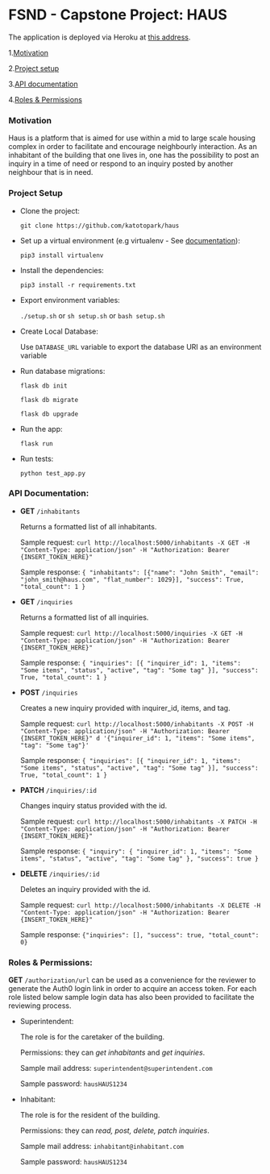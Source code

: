 # FSND - Capstone Project: HAUS

The application is deployed via Heroku at [this address](https://haus-fsnd.herokuapp.com/).

1.[Motivation](#motivation)

2.[Project setup](#project-setup)

3.[API documentation](#api-documentation)

4.[Roles & Permissions](#roles&permissions)

### Motivation

Haus is a platform that is aimed for use within a mid to large scale housing complex in order to facilitate and encourage neighbourly interaction. As an inhabitant of the building that one lives in, one has the possibility to post an inquiry in a time of need or respond to an inquiry posted by another neighbour that is in need.

### Project Setup

- Clone the project:

  `git clone https://github.com/katotopark/haus`

- Set up a virtual environment (e.g virtualenv - See [documentation](https://virtualenv.pypa.io/en/stable/)):

  `pip3 install virtualenv`

- Install the dependencies:

  `pip3 install -r requirements.txt`

- Export environment variables:

  `./setup.sh` or `sh setup.sh` or `bash setup.sh`

- Create Local Database:

  Use `DATABASE_URL` variable to export the database URI as an environment variable

- Run database migrations:

  `flask db init`

  `flask db migrate`

  `flask db upgrade`

- Run the app:

  `flask run`

- Run tests:

  `python test_app.py`

### API Documentation:

- **GET** `/inhabitants`

  Returns a formatted list of all inhabitants.

  Sample request: `curl http://localhost:5000/inhabitants -X GET -H "Content-Type: application/json" -H "Authorization: Bearer {INSERT_TOKEN_HERE}"`

  Sample response: `{ "inhabitants": [{"name": "John Smith", "email": "john_smith@haus.com", "flat_number": 1029}], "success": True, "total_count": 1 }`

- **GET** `/inquiries`

  Returns a formatted list of all inquiries.

  Sample request: `curl http://localhost:5000/inquiries -X GET -H "Content-Type: application/json" -H "Authorization: Bearer {INSERT_TOKEN_HERE}"`

  Sample response: `{ "inquiries": [{ "inquirer_id": 1, "items": "Some items", "status", "active", "tag": "Some tag" }], "success": True, "total_count": 1 }`

- **POST** `/inquiries`

  Creates a new inquiry provided with inquirer_id, items, and tag.

  Sample request: `curl http://localhost:5000/inhabitants -X POST -H "Content-Type: application/json" -H "Authorization: Bearer {INSERT_TOKEN_HERE}" d '{"inquirer_id": 1, "items": "Some items", "tag": "Some tag"}'`

  Sample response: `{ "inquiries": [{ "inquirer_id": 1, "items": "Some items", "status", "active", "tag": "Some tag" }], "success": True, "total_count": 1 }`

- **PATCH** `/inquiries/:id`

  Changes inquiry status provided with the id.

  Sample request: `curl http://localhost:5000/inhabitants -X PATCH -H "Content-Type: application/json" -H "Authorization: Bearer {INSERT_TOKEN_HERE}"`

  Sample response: `{ "inquiry": { "inquirer_id": 1, "items": "Some items", "status", "active", "tag": "Some tag" }, "success": true }`

- **DELETE** `/inquiries/:id`

  Deletes an inquiry provided with the id.

  Sample request: `curl http://localhost:5000/inhabitants -X DELETE -H "Content-Type: application/json" -H "Authorization: Bearer {INSERT_TOKEN_HERE}"`

  Sample response: `{"inquiries": [], "success": true, "total_count": 0}`

### Roles & Permissions:

**GET** `/authorization/url` can be used as a convenience for the reviewer to generate the Auth0 login link in order to acquire an access token. For each role listed below sample login data has also been provided to facilitate the reviewing process.

- Superintendent:

  The role is for the caretaker of the building.

  Permissions: they can _get inhabitants_ and _get inquiries_.

  Sample mail address: `superintendent@superintendent.com`

  Sample password: `hausHAUS1234`

- Inhabitant:

  The role is for the resident of the building.

  Permissions: they can _read, post, delete, patch inquiries_.

  Sample mail address: `inhabitant@inhabitant.com`

  Sample password: `hausHAUS1234`
